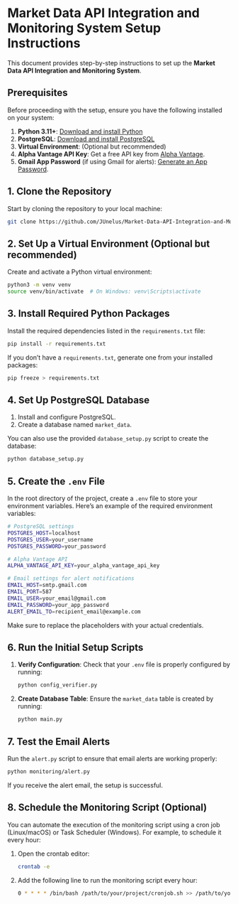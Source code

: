 # Market Data API Integration and Monitoring System Setup Instructions

This document provides step-by-step instructions to set up the **Market Data API Integration and Monitoring System**.

## Prerequisites

Before proceeding with the setup, ensure you have the following installed on your system:

1. **Python 3.11+**: [Download and install Python](https://www.python.org/downloads/)
2. **PostgreSQL**: [Download and install PostgreSQL](https://www.postgresql.org/download/)
3. **Virtual Environment**: (Optional but recommended)
4. **Alpha Vantage API Key**: Get a free API key from [Alpha Vantage](https://www.alphavantage.co/support/#api-key).
5. **Gmail App Password** (if using Gmail for alerts): [Generate an App Password](https://support.google.com/accounts/answer/185833?hl=en).

## 1. Clone the Repository

Start by cloning the repository to your local machine:

```bash
git clone https://github.com/JUnelus/Market-Data-API-Integration-and-Monitoring-System-with-FPGA.git
```

## 2. Set Up a Virtual Environment (Optional but recommended)

Create and activate a Python virtual environment:

```bash
python3 -m venv venv
source venv/bin/activate  # On Windows: venv\Scripts\activate
```

## 3. Install Required Python Packages

Install the required dependencies listed in the `requirements.txt` file:

```bash
pip install -r requirements.txt
```

If you don’t have a `requirements.txt`, generate one from your installed packages:
```bash
pip freeze > requirements.txt
```

## 4. Set Up PostgreSQL Database

1. Install and configure PostgreSQL.
2. Create a database named `market_data`.

You can also use the provided `database_setup.py` script to create the database:

```bash
python database_setup.py
```

## 5. Create the `.env` File

In the root directory of the project, create a `.env` file to store your environment variables. Here’s an example of the required environment variables:

```bash
# PostgreSQL settings
POSTGRES_HOST=localhost
POSTGRES_USER=your_username
POSTGRES_PASSWORD=your_password

# Alpha Vantage API
ALPHA_VANTAGE_API_KEY=your_alpha_vantage_api_key

# Email settings for alert notifications
EMAIL_HOST=smtp.gmail.com
EMAIL_PORT=587
EMAIL_USER=your_email@gmail.com
EMAIL_PASSWORD=your_app_password
ALERT_EMAIL_TO=recipient_email@example.com
```

Make sure to replace the placeholders with your actual credentials.

## 6. Run the Initial Setup Scripts

1. **Verify Configuration**: Check that your `.env` file is properly configured by running:

   ```bash
   python config_verifier.py
   ```

2. **Create Database Table**: Ensure the `market_data` table is created by running:

   ```bash
   python main.py
   ```

## 7. Test the Email Alerts

Run the `alert.py` script to ensure that email alerts are working properly:

```bash
python monitoring/alert.py
```

If you receive the alert email, the setup is successful.

## 8. Schedule the Monitoring Script (Optional)

You can automate the execution of the monitoring script using a cron job (Linux/macOS) or Task Scheduler (Windows). For example, to schedule it every hour:

1. Open the crontab editor:
   ```bash
   crontab -e
   ```

2. Add the following line to run the monitoring script every hour:
   ```bash
   0 * * * * /bin/bash /path/to/your/project/cronjob.sh >> /path/to/your/project/cronjob.log 2>&1
   ```

